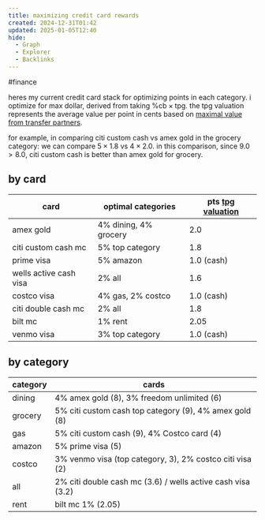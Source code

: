 ```yaml
---
title: maximizing credit card rewards
created: 2024-12-31T01:42
updated: 2025-01-05T12:40
hide:
  - Graph
  - Explorer
  - Backlinks
---
```

#finance

heres my current credit card stack for optimizing points in each category. i optimize for max dollar, derived from taking $\%\text{cb} \times \text{tpg}$. the tpg valuation represents the average value per point in cents based on [maximal value from transfer partners](https://thepointsguy.com/news/new-data-driven-valuations/). 

for example, in comparing citi custom cash vs amex gold in the grocery category: we can compare $5 \times 1.8$ vs $4 \times 2.0$. in this comparison, since $9.0 > 8.0$, citi custom cash is better than amex gold for grocery.

## by card

| card                   | optimal categories    | pts [tpg valuation](https://thepointsguy.com/loyalty-programs/monthly-valuations/) |
| ---------------------- | --------------------- | ---------------------------------------------------------------------------------- |
| amex gold              | 4% dining, 4% grocery | 2.0                                                                                |
| citi custom cash mc    | 5% top category       | 1.8                                                                                |
| prime visa             | 5% amazon             | 1.0 (cash)                                                                         |
| wells active cash visa | 2% all                | 1.6                                                                                |
| costco visa            | 4% gas, 2% costco     | 1.0 (cash)                                                                         |
| citi double cash mc    | 2% all                | 1.8                                                                                |
| bilt mc                | 1% rent               | 2.05                                                                               |
| venmo visa             | 3% top category       | 1.0 (cash)                                                                         |

## by category

| category | cards                                                       |
| -------- | ----------------------------------------------------------- |
| dining   | 4% amex gold (8), 3% freedom unlimited (6)                  |
| grocery  | 5% citi custom cash top category (9), 4% amex gold (8)      |
| gas      | 5% citi custom cash (9), 4% Costco card (4)                 |
| amazon   | 5% prime visa (5)                                           |
| costco   | 3% venmo visa (top category, 3), 2% costco citi visa (2)    |
| all      | 2% citi double cash mc (3.6) / wells active cash visa (3.2) |
| rent     | bilt mc 1% (2.05)                                           |
